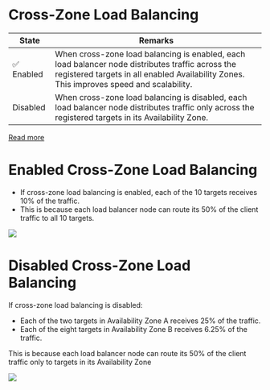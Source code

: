 # Cross-Zone Load Balancing

| State                      | Remarks                                                                                                                                                                                      |
|----------------------------|----------------------------------------------------------------------------------------------------------------------------------------------------------------------------------------------|
| :white_check_mark: Enabled | When cross-zone load balancing is enabled, each load balancer node distributes traffic across the registered targets in all enabled Availability Zones. This improves speed and scalability. |
| Disabled                   | When cross-zone load balancing is disabled, each load balancer node distributes traffic only across the registered targets in its Availability Zone.                                         |

[Read more](https://docs.aws.amazon.com/elasticloadbalancing/latest/userguide/how-elastic-load-balancing-works.html)

# Enabled Cross-Zone Load Balancing
- If cross-zone load balancing is enabled, each of the 10 targets receives 10% of the traffic. 
- This is because each load balancer node can route its 50% of the client traffic to all 10 targets.

![](https://docs.aws.amazon.com/images/elasticloadbalancing/latest/userguide/images/cross_zone_load_balancing_enabled.png)

# Disabled Cross-Zone Load Balancing
If cross-zone load balancing is disabled:
- Each of the two targets in Availability Zone A receives 25% of the traffic.
- Each of the eight targets in Availability Zone B receives 6.25% of the traffic.

This is because each load balancer node can route its 50% of the client traffic only to targets in its Availability Zone

![](https://docs.aws.amazon.com/images/elasticloadbalancing/latest/userguide/images/cross_zone_load_balancing_disabled.png)